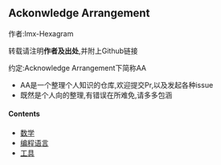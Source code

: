## Ackonwledge Arrangement

作者:lmx-Hexagram

转载请注明**作者及出处**,并附上Github链接

约定:Acknowledge Arrangement下简称AA

* AA是一个整理个人知识的仓库,欢迎提交Pr,以及发起各种issue
* 既然是个人向的整理,有错误在所难免,请多多包涵

#### Contents

- [数学](./Math/Link.md)
- [编程语言](./Lang/Link.md)
- [工具](./Tools/Link.md)